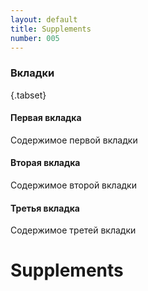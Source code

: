 ```yaml
---
layout: default
title: Supplements
number: 005
---
```

### Вкладки
{.tabset}
#### Первая вкладка
Содержимое первой вкладки
#### Вторая вкладка
Содержимое второй вкладки
#### Третья вкладка
Содержимое третей вкладки

# Supplements
